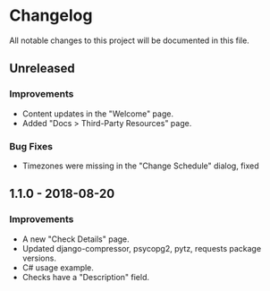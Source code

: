 # Changelog
All notable changes to this project will be documented in this file.

## Unreleased

### Improvements
- Content updates in the "Welcome" page.
- Added "Docs > Third-Party Resources" page.

### Bug Fixes
- Timezones were missing in the "Change Schedule" dialog, fixed


## 1.1.0 - 2018-08-20

### Improvements
- A new "Check Details" page.
- Updated django-compressor, psycopg2, pytz, requests package versions.
- C# usage example.
- Checks have a "Description" field.